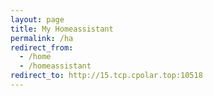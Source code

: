 ```yaml
---
layout: page
title: My Homeassistant
permalink: /ha
redirect_from:
  - /home
  - /homeassistant
redirect_to: http://15.tcp.cpolar.top:10518
---
```

